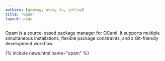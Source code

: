 ```yaml
---
authors: [gemmag, avsm, kc, yallop]
title: "Opam"
layout: page
---
```


Opam is a source-based package manager for OCaml. It supports multiple simultaneous installations, flexible package constraints, and a Git-friendly development workflow.

{% include news.html name="opam" %}
